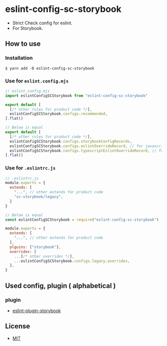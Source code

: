 # eslint-config-sc-storybook
- Strict Check config for eslint.
- For Storybook.

## How to use
### Installation

```shell
$ yarn add -D eslint-config-sc-storybook
```

### Use for `eslint.config.mjs`

```javascript
// eslint.config.mjs
import eslintConfigSCStorybook from "eslint-config-sc-storybook"

export default [
  [/* other rules for product code */],
  eslintConfigSCStorybook.configs.recommended,
].flat()

// Below is equal
export default [
  [/* other rules for product code */],
  eslintConfigSCStorybook.configs.storybookConfigRecords,
  eslintConfigSCStorybook.configs.eslintOverrideRecord, // for javascript project
  eslintConfigSCStorybook.configs.typescriptEslintOverrideRecord, // for typecript project
].flat()
```

### Use for `.eslintrc.js`

```javascript
// .eslintrc.js
module.exports = {
  extends: [
    "...", // other extends for product code
    "sc-storybook/legacy",
  ]
}

// Below is equal
const eslintConfigSCStorybook = require("eslint-config-sc-storybook")

module.exports = {
  extends: [
    "...", // other extends for product code
  ],
  plguins: ["storybook"],
  overrides: [
    ...[/* other overrides */],
    ...eslintConfigSCStorybook.configs.legacy.overrides,
  ],
}
```

## Used config, plugin ( alphabetical )
### plugin
- [eslint-plugin-storybook](https://www.npmjs.com/package/eslint-plugin-storybook)

## License
- [MIT](LICENSE)
